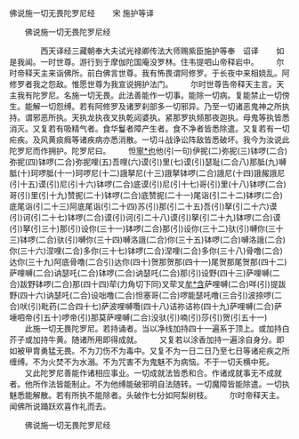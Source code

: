   佛说施一切无畏陀罗尼经
　　宋 施护等译




　　佛说施一切无畏陀罗尼经

　　　　西天译经三藏朝奉大夫试光禄卿传法大师赐紫臣施护等奉　诏译
　　如是我闻。一时世尊。游行到于摩伽陀国庵没罗林。住韦提呬山帝释岩中。
　　尔时帝释天主来诣佛所。前白佛言世尊。我有怖畏谓阿修罗。于长夜中来相娆乱。阿修罗者我之怨敌。惟愿世尊为我宣说拥护法门。
　　尔时世尊告帝释天主言。天主我有陀罗尼。名施一切无畏。此法善能作一切事。能除一切病。复能禁止一切傍生。能解一切怨缚。若有阿修罗及诸罗刹部多一切邪异。乃至一切诸恶鬼神之所执持。谓邪恶所执。天执龙执夜叉执乾闼婆执。紧那罗执频那夜迦执。母鬼等执皆悉消灭。又复若有吸精气者。食华鬘者障产生者。食不净者皆悉除遣。又复若有一切疟疾。及风黄痰癊等诸疾病亦悉消散。一切斗战诤讼阵敌皆悉破坏。我今为汝说此陀罗尼而作拥护。陀罗尼曰。
　　怛[寧*也](切身下同)他(引一句)伊抳(二)弥抳(三)钵啰(二合)弥抳(四)钵啰(二合)弥抳哩(五)吾哩(六)谟(引)里(七)谟(引)瑟耻(二合八)那胝(九)嚩胝(十)珂啰胝(十一)珂啰尼(十二)誐拏尼(十三)誐拏钵啰(二合)誐尼(十四)誐赧誐尼(引十五)谟(引)尼(引十六)钵啰(二合)底谟(引)尼(引十七)哥(引)里(十八)钵啰(二合)哥(引)里(引十九)赞抳(二十)钵啰(二合)底赞抳(二十一)尾诣(引二十二)钵啰(二合)底尾诣(引二十三)阿底尾诣(引二十四)苏(引)那(引二十五)吾(引)拏(引二十六)谟(引)诃(引二十七)钵啰(二合)谟(引)诃(引二十八)谟(引)拏(引二十九)钵啰(二合)谟(引)拏(引三十)那(引)设你(三十一)钵啰(二合)那(引)设你(三十二)驮(引)嚩你(三十三)钵啰(二合)驮(引)嚩你(三十四)嚩洛誐(二合)你(三十五)钵啰(二合)嚩洛誐(二合)你(三十六)涅哩(二合)多你(三十七)钵啰(二合)涅哩(二合)多你(三十八)骨噜(二合)达你(三十九)阿底骨噜(二合引)达你(四十)贺那贺那(四十一)尾贺那尾贺那(四十二)萨哩嚩(二合)讷瑟吒(二合)钵啰(二合)讷瑟吒(二合)那(引)设野(四十三)萨哩嚩(二合)跋野钵啰(二合)那(四十四)荦(力角切下同)叉荦叉[牟*含](引四十五)萨哩嚩(二合)咩(引)提跋野(四十六)讷瑟吒(二合)设咄噜(二合)怛塞哥(二合)啰能瑟吒噜(三合引)波捺啰(二合)吠(引)毗药(二合四十七)萨波哩嚩囕(四十八)诘祢诘祢(四十九)萨哩嚩(二合)萨埵呬帝(引五十)啰帝(引)那莫萨哩嚩(二合)没驮(引)喃(引)莎(引)贺(引五十一)
　　此施一切无畏陀罗尼。若持诵者。当以净线加持四十一遍系于顶上。或加持白芥子或加持牛黄。随诸所用即得成就。
　　又复若以涂香加持一遍涂自身分。即如被甲胄勇猛无畏。不为刀伤不为毒中。又复不为一日二日乃至七日等诸疟疾之所缠缚。不为火焚不为水溺。不为咒害不为鬼魅不为病恼。不于一切夭横中死。
　　又此陀罗尼善能作诸相应事业。一切成就法皆悉和合。作诸成就事无不成就者。他所作法皆能制止。不为他缚能破邪明自法随转。一切魔障皆能除遣。一切执魅悉能解散。若有所执不能除者。头破作七分如阿梨树枝。
　　尔时帝释天主。闻佛所说踊跃欢喜作礼而去。

　　佛说施一切无畏陀罗尼经


